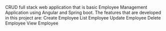 CRUD full stack web application that is basic Employee Management Application using Angular and Spring boot. The features that are developed in this project are:
Create Employee
List Employee
Update Employee
Delete Employee
View Employee
